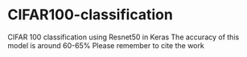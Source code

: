 # CIFAR100-classification
CIFAR 100 classification using Resnet50 in Keras
The accuracy of this model is around 60-65%
Please  remember to cite the work
